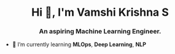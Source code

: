 <h1 align="center">Hi 👋, I'm Vamshi Krishna S</h1>
<h3 align="center">An aspiring Machine Learning Engineer.</h3>

- 🌱 I’m currently learning **MLOps**, **Deep Learning**, **NLP**

